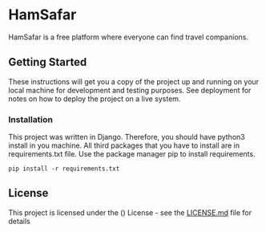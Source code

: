 # HamSafar

HamSafar is a free platform where everyone can find travel companions. 

## Getting Started

These instructions will get you a copy of the project up and running on your local machine for development and testing purposes.
 See deployment for notes on how to deploy the project on a live system.

### Installation

This project was written in Django. Therefore, you should have python3 install in you machine. All third packages that you have to install are in requirements.txt file. Use the package manager pip to install requirements.

```
pip install -r requirements.txt
```


## License

This project is licensed under the () License - see the [LICENSE.md](LICENSE.md) file for details
